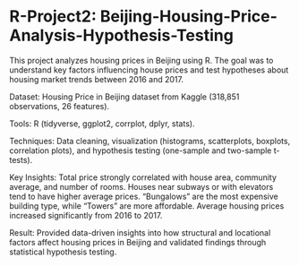 # R-Project2: Beijing-Housing-Price-Analysis-Hypothesis-Testing

This project analyzes housing prices in Beijing using R. The goal was to understand key factors influencing house prices and test hypotheses about housing market trends between 2016 and 2017.

Dataset: Housing Price in Beijing dataset from Kaggle (318,851 observations, 26 features).

Tools: R (tidyverse, ggplot2, corrplot, dplyr, stats).

Techniques: Data cleaning, visualization (histograms, scatterplots, boxplots, correlation plots), and hypothesis testing (one-sample and two-sample t-tests).

Key Insights:
Total price strongly correlated with house area, community average, and number of rooms.
Houses near subways or with elevators tend to have higher average prices.
“Bungalows” are the most expensive building type, while “Towers” are more affordable.
Average housing prices increased significantly from 2016 to 2017.

Result: Provided data-driven insights into how structural and locational factors affect housing prices in Beijing and validated findings through statistical hypothesis testing.
